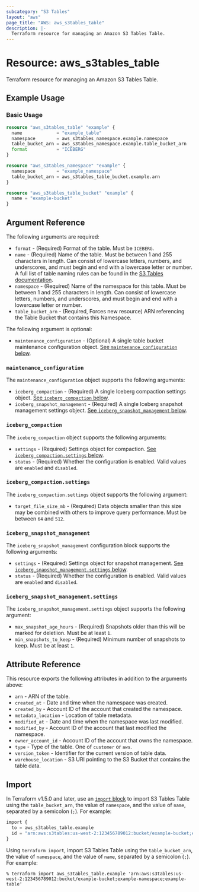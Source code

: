 ```yaml
---
subcategory: "S3 Tables"
layout: "aws"
page_title: "AWS: aws_s3tables_table"
description: |-
  Terraform resource for managing an Amazon S3 Tables Table.
---
```


# Resource: aws_s3tables_table

Terraform resource for managing an Amazon S3 Tables Table.

## Example Usage

### Basic Usage

```terraform
resource "aws_s3tables_table" "example" {
  name             = "example_table"
  namespace        = aws_s3tables_namespace.example.namespace
  table_bucket_arn = aws_s3tables_namespace.example.table_bucket_arn
  format           = "ICEBERG"
}

resource "aws_s3tables_namespace" "example" {
  namespace        = "example_namespace"
  table_bucket_arn = aws_s3tables_table_bucket.example.arn
}

resource "aws_s3tables_table_bucket" "example" {
  name = "example-bucket"
}
```

## Argument Reference

The following arguments are required:

* `format` - (Required) Format of the table.
  Must be `ICEBERG`.
* `name` - (Required) Name of the table.
  Must be between 1 and 255 characters in length.
  Can consist of lowercase letters, numbers, and underscores, and must begin and end with a lowercase letter or number.
  A full list of table naming rules can be found in the [S3 Tables documentation](https://docs.aws.amazon.com/AmazonS3/latest/userguide/s3-tables-buckets-naming.html#naming-rules-table).
* `namespace` - (Required) Name of the namespace for this table.
  Must be between 1 and 255 characters in length.
  Can consist of lowercase letters, numbers, and underscores, and must begin and end with a lowercase letter or number.
* `table_bucket_arn` - (Required, Forces new resource) ARN referencing the Table Bucket that contains this Namespace.

The following argument is optional:

* `maintenance_configuration` - (Optional) A single table bucket maintenance configuration object.
  [See `maintenance_configuration` below](#maintenance_configuration).

### `maintenance_configuration`

The `maintenance_configuration` object supports the following arguments:

* `iceberg_compaction` - (Required) A single Iceberg compaction settings object.
  [See `iceberg_compaction` below](#iceberg_compaction).
* `iceberg_snapshot_management` - (Required) A single Iceberg snapshot management settings object.
  [See `iceberg_snapshot_management` below](#iceberg_snapshot_management).

### `iceberg_compaction`

The `iceberg_compaction` object supports the following arguments:

* `settings` - (Required) Settings object for compaction.
  [See `iceberg_compaction.settings` below](#iceberg_compactionsettings).
* `status` - (Required) Whether the configuration is enabled.
  Valid values are `enabled` and `disabled`.

### `iceberg_compaction.settings`

The `iceberg_compaction.settings` object supports the following argument:

* `target_file_size_mb` - (Required) Data objects smaller than this size may be combined with others to improve query performance.
  Must be between `64` and `512`.

### `iceberg_snapshot_management`

The `iceberg_snapshot_management` configuration block supports the following arguments:

* `settings` - (Required) Settings object for snapshot management.
  [See `iceberg_snapshot_management.settings` below](#iceberg_snapshot_managementsettings).
* `status` - (Required) Whether the configuration is enabled.
  Valid values are `enabled` and `disabled`.

### `iceberg_snapshot_management.settings`

The `iceberg_snapshot_management.settings` object supports the following argument:

* `max_snapshot_age_hours` - (Required) Snapshots older than this will be marked for deletiion.
  Must be at least `1`.
* `min_snapshots_to_keep` - (Required) Minimum number of snapshots to keep.
  Must be at least `1`.

## Attribute Reference

This resource exports the following attributes in addition to the arguments above:

* `arn` - ARN of the table.
* `created_at` - Date and time when the namespace was created.
* `created_by` - Account ID of the account that created the namespace.
* `metadata_location` - Location of table metadata.
* `modified_at` - Date and time when the namespace was last modified.
* `modified_by` - Account ID of the account that last modified the namespace.
* `owner_account_id` - Account ID of the account that owns the namespace.
* `type` - Type of the table.
  One of `customer` or `aws`.
* `version_token` - Identifier for the current version of table data.
* `warehouse_location` - S3 URI pointing to the S3 Bucket that contains the table data.

## Import

In Terraform v1.5.0 and later, use an [`import` block](https://developer.hashicorp.com/terraform/language/import) to import S3 Tables Table using the `table_bucket_arn`, the value of `namespace`, and the value of `name`, separated by a semicolon (`;`). For example:

```terraform
import {
  to = aws_s3tables_table.example
  id = "arn:aws:s3tables:us-west-2:123456789012:bucket/example-bucket;example-namespace;example-table"
}
```

Using `terraform import`, import S3 Tables Table using the `table_bucket_arn`, the value of `namespace`, and the value of `name`, separated by a semicolon (`;`). For example:

```console
% terraform import aws_s3tables_table.example 'arn:aws:s3tables:us-west-2:123456789012:bucket/example-bucket;example-namespace;example-table'
```
